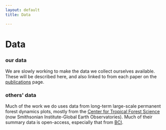 ```yaml
---
layout: default
title: Data

---
```


# Data

### our data

We are slowly working to make the data we collect ourselves available. These will be described here, and also linked to from each paper on the [publications](publications.html) page.


### others' data

Much of the work we do uses data from long-term large-scale permanent forest dynamics plots, mostly from the [Center for Tropical Forest Science](http://www.ctfs.si.edu/) (now Smithsonian Institute-Global Earth Observatories). Much of their summary data is open-access, especially that from [BCI](http://www.ctfs.si.edu/group/General%20Information/Datasets).


